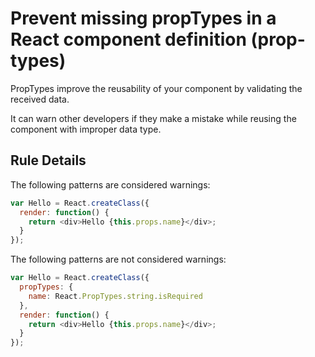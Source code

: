 # Prevent missing propTypes in a React component definition (prop-types)

PropTypes improve the reusability of your component by validating the received data.

It can warn other developers if they make a mistake while reusing the component with improper data type.

## Rule Details

The following patterns are considered warnings:

```js
var Hello = React.createClass({
  render: function() {
    return <div>Hello {this.props.name}</div>;
  }
});
```

The following patterns are not considered warnings:

```js
var Hello = React.createClass({
  propTypes: {
    name: React.PropTypes.string.isRequired
  },
  render: function() {
    return <div>Hello {this.props.name}</div>;
  }
});
```
